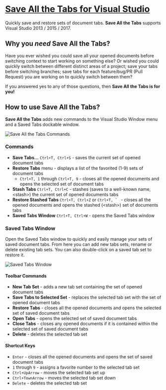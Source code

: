 # [Save All the Tabs for Visual Studio](https://visualstudiogallery.msdn.microsoft.com/0c5642e8-f6aa-4353-830c-946a315c163d)

Quickly save and restore sets of document tabs. **Save All the Tabs** supports Visual Studio 2013 / 2015 / 2017.

## Why you *need* Save All the Tabs?

Have you ever wished you could save all your opened documents before switching context to start working on something else? Or wished you could quickly switch between different distinct areas of a project; save your tabs before switching branches; save tabs for each feature/bug/PR (Pull Request) you are working on to quickly switch between them?

If you answered yes to any of those questions, then **Save All the Tabs is for you!**

## How to use Save All the Tabs?

**Save All the Tabs** adds new commands to the Visual Studio Window menu and a Saved Tabs dockable window.

![Save All the Tabs Commands](/readme-commands.png?raw=true "Save All the Tabs Commands")

### Commands

- **Save Tabs...** `Ctrl+T, Ctrl+S` - saves the current set of opened document tabs
- **Restore Tabs** menu - displays a list of the favorited (1-9) sets of document tabs
  - `Ctrl+T, 1` through `Ctrl+T, 9` - closes all the opened documents and opens the selected set of document tabs
- **Stash Tabs** `Ctrl+T, Ctrl+C` - stashes (saves to a well-known name, \<stash\>) the current set of opened documents tabs
- **Restore Stashed Tabs** `Ctrl+T, Ctrl+Z` or ``Ctrl+T, ` `` - closes all the opened documents and opens the stashed (\<stash\>) set of documents tabs
- **Saved Tabs Window** `Ctrl+T, Ctrl+W` - opens the Saved Tabs window

### Saved Tabs Window

Open the Saved Tabs window to quickly and easily manage your sets of saved document tabs. From here you can add new tabs sets, rename or delete existing tab sets. You can also double-click on a saved tab set to restore it.

![Saved Tabs Window](/readme-saved-tabs-window.png?raw=true "Saved Tabs Window")

#### Toolbar Commands

- **New Tab Set** - adds a new tab set containing the set of opened document tabs
- **Save Tabs to Selected Set** - replaces the selected tab set with the set of opened document tabs
- **Restore Tabs** - closes all the opened documents and opens the selected set of saved document tabs
- **Open Tabs** - opens the selected set of saved document tabs
- **Close Tabs** - closes any opened documents if it is contained within the selected set of saved document tabs
- **Delete** - deletes the selected tab set

#### Shortcut Keys

- `Enter` - closes all the opened documents and opens the set of saved document tabs
- `1` through `9` - assigns a favorite number to the selected tab set
- `Ctrl+UpArrow` - moves the selected tab set up
- `Ctrl+TownArrow` - moves the selected tab set down
- `Delete` - deletes the selected tab set
